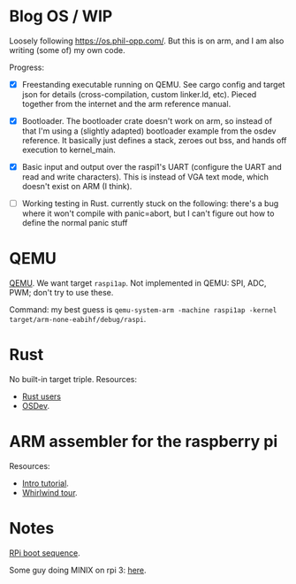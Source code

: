 # Blog OS / WIP

Loosely following https://os.phil-opp.com/.  But this is on arm, and I am also
writing (some of) my own code.

Progress:
- [X] Freestanding executable running on QEMU.  See cargo config and target json
  for details (cross-compilation, custom linker.ld, etc).  Pieced together from
  the internet and the arm reference manual.
- [X] Bootloader.  The bootloader crate doesn't work on arm, so instead of that
  I'm using a (slightly adapted) bootloader example from the osdev reference.
  It basically just defines a stack, zeroes out bss, and hands off execution to
  kernel_main.
- [X] Basic input and output over the raspi1's UART (configure the UART and read
  and write characters). This is instead of VGA text mode, which doesn't exist on
  ARM (I think).
- [ ] Working testing in Rust.
  currently stuck on the following: there's a bug where it won't compile with
  panic=abort, but I can't figure out how to define the normal panic stuff


# QEMU

[QEMU](https://www.qemu.org/docs/master/system/arm/raspi.html).
We want target `raspi1ap`.  Not implemented in QEMU: SPI, ADC, PWM; don't try to
use these.

Command: my best guess is `qemu-system-arm -machine raspi1ap -kernel target/arm-none-eabihf/debug/raspi`.

# Rust

No built-in target triple.  Resources:

- [Rust users](https://users.rust-lang.org/t/how-to-compile-freestanding-binary-for-armv6/50980/7)
- [OSDev](https://wiki.osdev.org/Raspberry_Pi_Bare_Bones_Rust).

# ARM assembler for the raspberry pi 

Resources: 
- [Intro tutorial](https://thinkingeek.com/2013/01/09/arm-assembler-raspberry-pi-chapter-1/).
- [Whirlwind tour](https://www.coranac.com/tonc/text/asm.htm).

# Notes
[RPi boot sequence](https://raspberrypi.stackexchange.com/questions/10442/what-is-the-boot-sequence/10595#10595).

Some guy doing MINIX on rpi 3:
[here](https://forums.raspberrypi.com/viewtopic.php?t=291366).
